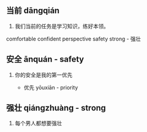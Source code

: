 ## 当前 dāngqián

1. 我们当前的任务是学习知识，练好本领。

comfortable
confident
perspective
safety
strong - 强壮

## 安全 ānquán - safety

1. 你的安全是我的第一优先

    - 优先 yōuxiān - priority

## 强壮 qiángzhuàng - strong

1. 每个男人都想要强壮
